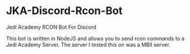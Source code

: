 # JKA-Discord-Rcon-Bot
Jedi Academy RCON Bot For Discord

This bot is written in NodeJS and allows you to send rcon commands to a Jedi Academy Server. The server I tested this on was a MBII server.
